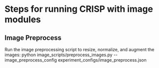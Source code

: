 # Steps for running CRISP with image modules

## Image Preprocess
Run the image preprocessing script to resize, normalize, and augment the images:
python image_scripts/preprocess_images.py --image_preprocess_config experiment_configs/image_preprocess.json
